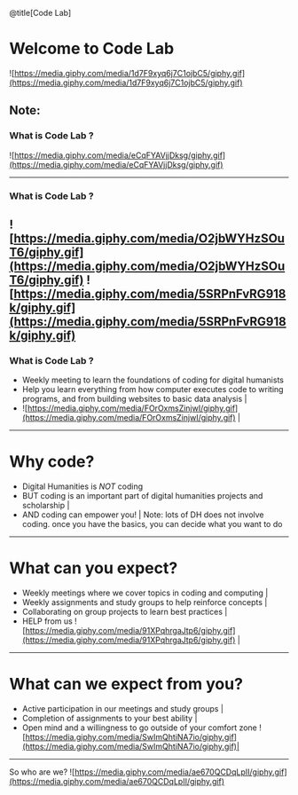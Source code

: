 @title[Code Lab]
# Welcome to Code Lab

![https://media.giphy.com/media/1d7F9xyq6j7C1ojbC5/giphy.gif](https://media.giphy.com/media/1d7F9xyq6j7C1ojbC5/giphy.gif)


Note:
---
### What is Code Lab ?
![https://media.giphy.com/media/eCqFYAVjjDksg/giphy.gif](https://media.giphy.com/media/eCqFYAVjjDksg/giphy.gif)

---
### What is Code Lab ?
![https://media.giphy.com/media/O2jbWYHzSOuT6/giphy.gif](https://media.giphy.com/media/O2jbWYHzSOuT6/giphy.gif)
![https://media.giphy.com/media/5SRPnFvRG918k/giphy.gif](https://media.giphy.com/media/5SRPnFvRG918k/giphy.gif)
---
### What is Code Lab ?
- Weekly meeting to learn the foundations of coding for digital humanists
- Help you learn everything from how computer executes code to writing programs, and from building websites to basic data analysis |
- ![https://media.giphy.com/media/FOrOxmsZinjwI/giphy.gif](https://media.giphy.com/media/FOrOxmsZinjwI/giphy.gif) |
---
# Why code?
- Digital Humanities is *NOT* coding
- BUT coding is an important part of digital humanities projects and scholarship |
- AND coding can empower you! |
Note: lots of DH does not involve coding.  once you have the basics, you can decide what you want to do
---
# What can you expect?
- Weekly meetings where we cover topics in coding and computing |
- Weekly assignments and study groups to help reinforce concepts |
- Collaborating on group projects to learn best practices |
- HELP from us ![https://media.giphy.com/media/91XPqhrgaJtp6/giphy.gif](https://media.giphy.com/media/91XPqhrgaJtp6/giphy.gif) |
---
# What can we expect from you? 
- Active participation in our meetings and study groups |
- Completion of assignments to your best ability |
- Open mind and a willingness to go outside of your comfort zone ![https://media.giphy.com/media/SwImQhtiNA7io/giphy.gif](https://media.giphy.com/media/SwImQhtiNA7io/giphy.gif)|
---
So who are we?
![https://media.giphy.com/media/ae670QCDqLpII/giphy.gif](https://media.giphy.com/media/ae670QCDqLpII/giphy.gif)
